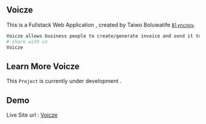 ## Voicze

This is a Fullstack Web Application , created by Taiwo Boluwatife [`Blyncnov`](https://blyncnov.com/).

```bash
Voicze allows business people to create/generate invoice and send it to their client, and also support business showcase
# share with us
Voicze
```

## Learn More Voicze

This `Project` is currently under development .

## Demo

Live Site url : [Voicze](https://getvoicze.vercel.app)
